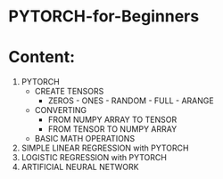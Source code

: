 # PYTORCH-for-Beginners

      
      
# Content:
1. PYTORCH
    * CREATE TENSORS
        * ZEROS - ONES - RANDOM - FULL - ARANGE
    * CONVERTING
        * FROM NUMPY ARRAY TO TENSOR
        * FROM TENSOR TO NUMPY ARRAY
    * BASIC MATH OPERATIONS
1. SIMPLE LINEAR REGRESSION with PYTORCH
1. LOGISTIC REGRESSION with PYTORCH
1. ARTIFICIAL NEURAL NETWORK
